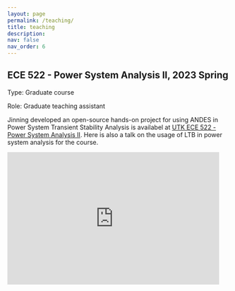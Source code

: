 ```yaml
---
layout: page
permalink: /teaching/
title: teaching
description:
nav: false
nav_order: 6
---
```


## ECE 522 - Power System Analysis II, 2023 Spring

Type: Graduate course

Role: Graduate teaching assistant

Jinning developed an open-source hands-on project for using ANDES in Power System Transient Stability Analysis is availabel at [UTK ECE 522 - Power System Analysis II](https://github.com/CURENT/ece522).
Here is also a talk on the usage of LTB in power system analysis for the course.

<iframe width="480" height="300" src="https://www.youtube.com/embed/MY0YarBx808?si=oTKnWienO7VCtvQA" title="YouTube video player" frameborder="0" allow="accelerometer; autoplay; clipboard-write; encrypted-media; gyroscope; picture-in-picture; web-share" allowfullscreen></iframe>
